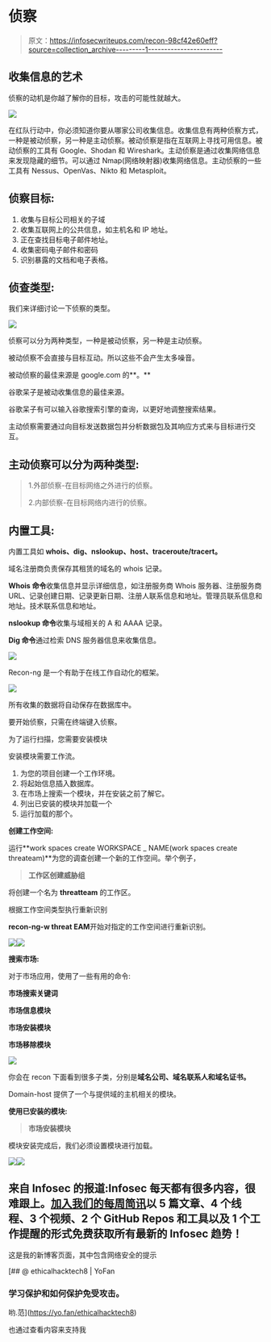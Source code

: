 # 侦察

> 原文：<https://infosecwriteups.com/recon-98cf42e60eff?source=collection_archive---------1----------------------->

## 收集信息的艺术

侦察的动机是你越了解你的目标，攻击的可能性就越大。

![](img/d02aa150f89f59adb6511009a23cb63c.png)

在红队行动中，你必须知道你要从哪家公司收集信息。收集信息有两种侦察方式，一种是被动侦察，另一种是主动侦察。被动侦察是指在互联网上寻找可用信息。被动侦察的工具有 Google、Shodan 和 Wireshark。主动侦察是通过收集网络信息来发现隐藏的细节。可以通过 Nmap(网络映射器)收集网络信息。主动侦察的一些工具有 Nessus、OpenVas、Nikto 和 Metasploit。

## **侦察目标:**

1.  收集与目标公司相关的子域
2.  收集互联网上的公共信息，如主机名和 IP 地址。
3.  正在查找目标电子邮件地址。
4.  收集密码电子邮件和密码
5.  识别暴露的文档和电子表格。

## **侦查类型:**

我们来详细讨论一下侦察的类型。

![](img/89f15119a1c7c4e3e82b1556977998c3.png)

侦察可以分为两种类型，一种是被动侦察，另一种是主动侦察。

被动侦察不会直接与目标互动。所以这些不会产生太多噪音。

被动侦察的最佳来源是 google.com 的**。**

谷歌呆子是被动收集信息的最佳来源。

谷歌呆子有可以输入谷歌搜索引擎的查询，以更好地调整搜索结果。

主动侦察需要通过向目标发送数据包并分析数据包及其响应方式来与目标进行交互。

## 主动侦察可以分为两种类型:

> 1.外部侦察-在目标网络之外进行的侦察。
> 
> 2.内部侦察-在目标网络内进行的侦察。

## 内置工具:

内置工具如 **whois、dig、nslookup、host、traceroute/tracert。**

域名注册商负责保存其租赁的域名的 whois 记录。

**Whois 命令**收集信息并显示详细信息，如注册服务商 Whois 服务器、注册服务商 URL、记录创建日期、记录更新日期、注册人联系信息和地址。管理员联系信息和地址。技术联系信息和地址。

**nslookup 命令**收集与域相关的 A 和 AAAA 记录。

**Dig 命令**通过检索 DNS 服务器信息来收集信息。

![](img/ff2ed49bd9e98b67bc1c5f2432f6bf9f.png)

Recon-ng 是一个有助于在线工作自动化的框架。

![](img/4a787c42e1abcfa872c6d0993a1aaef2.png)

所有收集的数据将自动保存在数据库中。

要开始侦察，只需在终端键入侦察。

为了运行扫描，您需要安装模块

安装模块需要工作流。

1.  为您的项目创建一个工作环境。
2.  将起始信息插入数据库。
3.  在市场上搜索一个模块，并在安装之前了解它。
4.  列出已安装的模块并加载一个
5.  运行加载的那个。

**创建工作空间:**

运行**work spaces create WORKSPACE _ NAME(work spaces create threateam)**为您的调查创建一个新的工作空间。举个例子，

> **工作区创建威胁组**

将创建一个名为 **threatteam** 的工作区。

根据工作空间类型执行重新识别

**recon-ng-w threat EAM**开始对指定的工作空间进行重新识别。

![](img/05c87fd674aec03fe73d29436e5a5d56.png)![](img/301fd5610a57a68742ac6dcd20e530e8.png)

**搜索市场:**

对于市场应用，使用了一些有用的命令:

**市场搜索关键词**

**市场信息模块**

**市场安装模块**

**市场移除模块**

![](img/0508cc4814afd73a04acdbaa586abf10.png)

你会在 recon 下面看到很多子类，分别是**域名公司、域名联系人和域名证书。**

Domain-host 提供了一个与提供域的主机相关的模块。

**使用已安装的模块:**

> **市场安装模块**

模块安装完成后，我们必须设置模块进行加载。

![](img/8681d505fb2c7b6813d72b93615c7db0.png)![](img/9aedcd77309c34e23b659ccfe3a7633e.png)

## 来自 Infosec 的报道:Infosec 每天都有很多内容，很难跟上。[加入我们的每周简讯](https://weekly.infosecwriteups.com/)以 5 篇文章、4 个线程、3 个视频、2 个 GitHub Repos 和工具以及 1 个工作提醒的形式免费获取所有最新的 Infosec 趋势！

这是我的新博客页面，其中包含网络安全的提示

[](https://yo.fan/ethicalhacktech8) [## @ ethicalhacktech8 | YoFan

### 学习保护和如何保护免受攻击。

哟.范](https://yo.fan/ethicalhacktech8) 

也通过查看内容来支持我